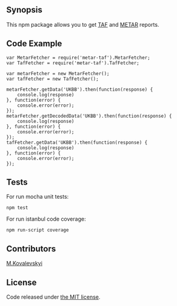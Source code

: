 ## Synopsis

This npm package allows you to get [TAF](https://en.wikipedia.org/wiki/Terminal_aerodrome_forecast) and [METAR](https://en.wikipedia.org/wiki/METAR) reports.

## Code Example

```
var MetarFetcher = require('metar-taf').MetarFetcher;
var TafFetcher = require('metar-taf').TafFetcher;

var metarFetcher = new MetarFetcher();
var tafFetcher = new TafFetcher();

metarFetcher.getData('UKBB').then(function(response) {
	console.log(response)
}, function(error) {
	console.error(error);
});
metarFetcher.getDecodedData('UKBB').then(function(response) {
	console.log(response)
}, function(error) {
	console.error(error);
});
tafFetcher.getData('UKBB').then(function(response) {
	console.log(response)
}, function(error) {
	console.error(error);
});
```

## Tests

For run mocha unit tests:
```
npm test
```

For run istanbul code coverage:
```
npm run-script coverage
```

## Contributors

[M.Kovalevskyi](https://github.com/kovnick)

## License

Code released under [the MIT license](https://github.com/kovnick/metar-taf/blob/master/LICENSE).
